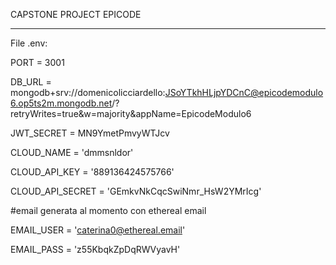 CAPSTONE PROJECT EPICODE

------------------------

File .env:

PORT = 3001

DB_URL = mongodb+srv://domenicolicciardello:JSoYTkhHLjpYDCnC@epicodemodulo6.op5ts2m.mongodb.net/?retryWrites=true&w=majority&appName=EpicodeModulo6

JWT_SECRET = MN9YmetPmvyWTJcv

CLOUD_NAME = 'dmmsnldor'

CLOUD_API_KEY = '889136424575766'

CLOUD_API_SECRET = 'GEmkvNkCqcSwiNmr_HsW2YMrIcg'

#email generata al momento con ethereal email

EMAIL_USER = 'caterina0@ethereal.email' 

EMAIL_PASS = 'z55KbqkZpDqRWVyavH'
